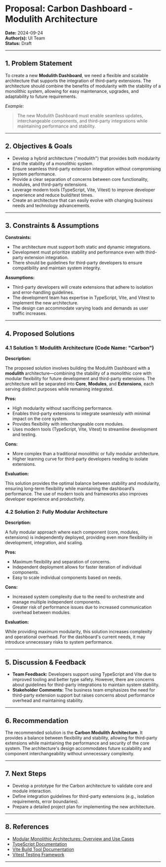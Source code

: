# Proposal: Carbon Dashboard - Modulith Architecture

**Date:** 2024-09-24  
**Author(s):** UI Team  
**Status:** Draft

---

## 1. Problem Statement

To create a new **Modulith Dashboard**, we need a flexible and scalable architecture that supports the integration of third-party extensions. The architecture should combine the benefits of modularity with the stability of a monolithic system, allowing for easy maintenance, upgrades, and adaptability to future requirements.

_Example:_

> The new Modulith Dashboard must enable seamless updates, interchangeable components, and third-party integrations while maintaining performance and stability.

---

## 2. Objectives & Goals

- Develop a hybrid architecture ("modulith") that provides both modularity and the stability of a monolithic system.
- Ensure seamless third-party extension integration without compromising system performance.
- Provide a clear separation of concerns between core functionality, modules, and third-party extensions.
- Leverage modern tools (TypeScript, Vite, Vitest) to improve developer experience and reduce build/test times.
- Create an architecture that can easily evolve with changing business needs and technology advancements.

---

## 3. Constraints & Assumptions

**Constraints:**

- The architecture must support both static and dynamic integrations.
- Development must prioritize stability and performance even with third-party extension integration.
- There should be guidelines for third-party developers to ensure compatibility and maintain system integrity.

**Assumptions:**

- Third-party developers will create extensions that adhere to isolation and error-handling guidelines.
- The development team has expertise in TypeScript, Vite, and Vitest to implement the new architecture.
- The design can accommodate varying loads and demands as user traffic increases.

---

## 4. Proposed Solutions

### 4.1 Solution 1: Modulith Architecture (Code Name: "Carbon")

**Description:**

The proposed solution involves building the Modulith Dashboard with a **modulith** architecture—combining the stability of a monolithic core with modular flexibility for future development and third-party extensions. The architecture will be separated into **Core**, **Modules**, and **Extensions**, each serving distinct purposes while remaining integrated.

**Pros:**

- High modularity without sacrificing performance.
- Enables third-party extensions to integrate seamlessly with minimal impact on the core system.
- Provides flexibility with interchangeable core modules.
- Uses modern tools (TypeScript, Vite, Vitest) to streamline development and testing.

**Cons:**

- More complex than a traditional monolithic or fully modular architecture.
- Higher learning curve for third-party developers needing to isolate extensions.

**Evaluation:**

This solution provides the optimal balance between stability and modularity, ensuring long-term flexibility while maintaining the dashboard’s performance. The use of modern tools and frameworks also improves developer experience and productivity.

### 4.2 Solution 2: Fully Modular Architecture

**Description:**

A fully modular approach where each component (core, modules, extensions) is independently deployed, providing even more flexibility in development, integration, and scaling.

**Pros:**

- Maximum flexibility and separation of concerns.
- Independent deployment allows for faster iteration of individual components.
- Easy to scale individual components based on needs.

**Cons:**

- Increased system complexity due to the need to orchestrate and manage multiple independent components.
- Greater risk of performance issues due to increased communication overhead between modules.

**Evaluation:**

While providing maximum modularity, this solution increases complexity and operational overhead. For the dashboard's current needs, it may introduce unnecessary risks to system performance.

---

## 5. Discussion & Feedback

- **Team Feedback:** Developers support using TypeScript and Vite due to improved tooling and better type safety. However, there are concerns about guidelines for third-party integrations to maintain system stability.
- **Stakeholder Comments:** The business team emphasizes the need for third-party extension support but raises concerns about performance overhead and maintaining stability.

---

## 6. Recommendation

The recommended solution is the **Carbon Modulith Architecture**. It provides a balance between flexibility and stability, allowing for third-party extensions while maintaining the performance and security of the core system. The architecture's design accommodates future scalability and component interchangeability without unnecessary complexity.

---

## 7. Next Steps

- Develop a prototype for the Carbon architecture to validate core and module interaction.
- Define integration guidelines for third-party extensions (e.g., isolation requirements, error boundaries).
- Prepare a detailed project plan for implementing the new architecture.

---

## 8. References

- [Modular Monolithic Architectures: Overview and Use Cases](https://example.com/modulith)
- [TypeScript Documentation](https://www.typescriptlang.org/)
- [Vite Build Tool Documentation](https://vitejs.dev/)
- [Vitest Testing Framework](https://vitest.dev/)

---
